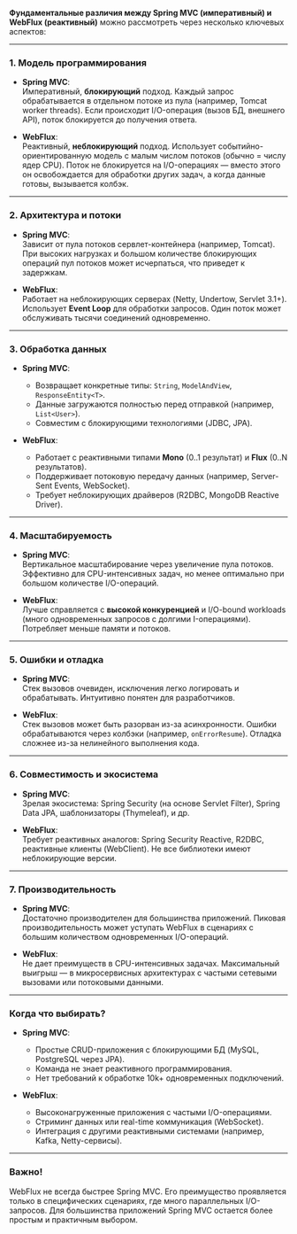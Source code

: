 **Фундаментальные различия между Spring MVC (императивный) и WebFlux (реактивный)** можно рассмотреть через несколько ключевых аспектов:

---

### **1. Модель программирования**
- **Spring MVC**:  
  Императивный, **блокирующий** подход. Каждый запрос обрабатывается в отдельном потоке из пула (например, Tomcat worker threads). Если происходит I/O-операция (вызов БД, внешнего API), поток блокируется до получения ответа.

- **WebFlux**:  
  Реактивный, **неблокирующий** подход. Использует событийно-ориентированную модель с малым числом потоков (обычно = числу ядер CPU). Поток не блокируется на I/O-операциях — вместо этого он освобождается для обработки других задач, а когда данные готовы, вызывается колбэк.

---

### **2. Архитектура и потоки**
- **Spring MVC**:  
  Зависит от пула потоков сервлет-контейнера (например, Tomcat). При высоких нагрузках и большом количестве блокирующих операций пул потоков может исчерпаться, что приведет к задержкам.

- **WebFlux**:  
  Работает на неблокирующих серверах (Netty, Undertow, Servlet 3.1+). Использует **Event Loop** для обработки запросов. Один поток может обслуживать тысячи соединений одновременно.

---

### **3. Обработка данных**
- **Spring MVC**:
    - Возвращает конкретные типы: `String`, `ModelAndView`, `ResponseEntity<T>`.
    - Данные загружаются полностью перед отправкой (например, `List<User>`).
    - Совместим с блокирующими технологиями (JDBC, JPA).

- **WebFlux**:
    - Работает с реактивными типами **Mono** (0..1 результат) и **Flux** (0..N результатов).
    - Поддерживает потоковую передачу данных (например, Server-Sent Events, WebSocket).
    - Требует неблокирующих драйверов (R2DBC, MongoDB Reactive Driver).

---

### **4. Масштабируемость**
- **Spring MVC**:  
  Вертикальное масштабирование через увеличение пула потоков. Эффективно для CPU-интенсивных задач, но менее оптимально при большом количестве I/O-операций.

- **WebFlux**:  
  Лучше справляется с **высокой конкуренцией** и I/O-bound workloads (много одновременных запросов с долгими I-операциями). Потребляет меньше памяти и потоков.

---

### **5. Ошибки и отладка**
- **Spring MVC**:  
  Стек вызовов очевиден, исключения легко логировать и обрабатывать. Интуитивно понятен для разработчиков.

- **WebFlux**:  
  Стек вызовов может быть разорван из-за асинхронности. Ошибки обрабатываются через колбэки (например, `onErrorResume`). Отладка сложнее из-за нелинейного выполнения кода.

---

### **6. Совместимость и экосистема**
- **Spring MVC**:  
  Зрелая экосистема: Spring Security (на основе Servlet Filter), Spring Data JPA, шаблонизаторы (Thymeleaf), и др.

- **WebFlux**:  
  Требует реактивных аналогов: Spring Security Reactive, R2DBC, реактивные клиенты (WebClient). Не все библиотеки имеют неблокирующие версии.

---

### **7. Производительность**
- **Spring MVC**:  
  Достаточно производителен для большинства приложений. Пиковая производительность может уступать WebFlux в сценариях с большим количеством одновременных I/O-операций.

- **WebFlux**:  
  Не дает преимуществ в CPU-интенсивных задачах. Максимальный выигрыш — в микросервисных архитектурах с частыми сетевыми вызовами или потоковыми данными.

---

### **Когда что выбирать?**
- **Spring MVC**:
    - Простые CRUD-приложения с блокирующими БД (MySQL, PostgreSQL через JPA).
    - Команда не знает реактивного программирования.
    - Нет требований к обработке 10k+ одновременных подключений.

- **WebFlux**:
    - Высоконагруженные приложения с частыми I/O-операциями.
    - Стриминг данных или real-time коммуникация (WebSocket).
    - Интеграция с другими реактивными системами (например, Kafka, Netty-сервисы).

---

### **Важно!**
WebFlux не всегда быстрее Spring MVC. Его преимущество проявляется только в специфических сценариях, где много параллельных I/O-запросов. Для большинства приложений Spring MVC остается более простым и практичным выбором.